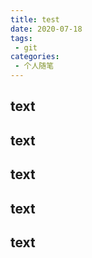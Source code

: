 ```yaml
---
title: test
date: 2020-07-18
tags:
 - git
categories:
 - 个人随笔 
---
```


## text
## text
## text
## text
## text
